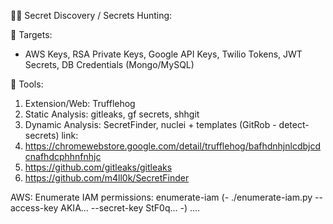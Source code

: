 🕵️‍♂️ Secret Discovery / Secrets Hunting:

🎯 Targets:
- AWS Keys, RSA Private Keys, Google API Keys, Twilio Tokens, JWT Secrets, DB Credentials (Mongo/MySQL)

🧰 Tools:
1. Extension/Web: Trufflehog
2. Static Analysis: gitleaks, gf secrets, shhgit
3. Dynamic Analysis: SecretFinder, nuclei + templates
(GitRob - detect-secrets)
link:
  1. https://chromewebstore.google.com/detail/trufflehog/bafhdnhjnlcdbjcdcnafhdcphhnfnhjc
  2. https://github.com/gitleaks/gitleaks
  3. https://github.com/m4ll0k/SecretFinder

AWS:
Enumerate IAM permissions:
enumerate-iam (- ./enumerate-iam.py --access-key AKIA... --secret-key StF0q... -)
....




